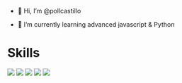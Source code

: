 - 👋 Hi, I’m @pollcastillo
<!-- - 👀 I’m interested in ... -->
- 🌱 I’m currently learning advanced javascript & Python
<!--- 💞️ I’m looking to collaborate on ... --->
<!--- 📫 How to reach me ... --->

<!---
pollcastillo/pollcastillo is a ✨ special ✨ repository because its `README.md` (this file) appears on your GitHub profile.
You can click the Preview link to take a look at your changes.
--->

# Skills

![](https://img.shields.io/badge/TypeScript-007ACC?style=for-the-badge&logo=typescript&logoColor=white)
![](https://img.shields.io/badge/JavaScript-F7DF1E?style=for-the-badge&logo=javascript&logoColor=black)
![](https://img.shields.io/badge/HTML5-E34F26?style=for-the-badge&logo=html5&logoColor=white)
![](https://img.shields.io/badge/CSS3-1572B6?style=for-the-badge&logo=css3&logoColor=white)
![](https://img.shields.io/badge/Sass-CC6699?style=for-the-badge&logo=sass&logoColor=white)

